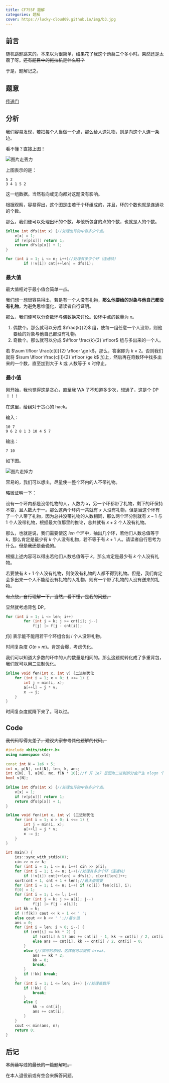 ```yaml
---
title: CF755F 题解
categories: 题解
cover: https://lucky-cloud09.github.io/img/b3.jpg
---
```



## 前言

随机跳题跳来的。本来以为很简单，结果花了我这个蒟蒻三个多小时。果然还是太蒻了呀。~~还有题目中的拖拉机是什么呀？~~

于是，题解记之。

## 题意

[传送门](https://www.luogu.com.cn/problem/CF755F)

## 分析

我们容易发现，若把每个人当做一个点，那么给人送礼物，则是向这个人连一条边。

看不懂？直接上图！

![图片走丢力](https://cdn.luogu.com.cn/upload/image_hosting/8s1av0ww.jpg)

上图表示的是：

```
5 2
3 4 1 5 2
```
这一组数据。当然有向或无向都对这题没有影响。

根据观察，容易得出，这个图是由若干个环组成的，并且，环的个数也就是连通块的个数。

那么，我们便可以处理出环的个数，与他所包含的点的个数，也就是人的个数。

```cpp
inline int dfs(int x) {//处理出环的中有多少个点。
    v[x] = 1;
    if (v[p[x]]) return 1;
    return dfs(p[x]) + 1;
}
```

```cpp
for (int i = 1; i <= n; i++)//处理有多少个环（连通块）
        if (!v[i]) cnt[++len] = dfs(i);
```

### 最大值

最大值相对于最小值会简单一点。

我们想一想很容易得出，若是有一个人没有礼物，**那么他要给的对象与他自己都没有礼物**。为避免思维僵化，请读者自行证明。

那么，我们便可以分奇数环与偶数换来讨论。设环中点的数量为 $x$。

1. 偶数个。那么就可以分成 $\frac{k}{2}$ 组，使每一组任意一个人没带，则他要给的对象与他自己都没有礼物。
1. 奇数个。那么就可以分成 $\lfloor \frac{k}{2} \rfloor$ 组与多出来的一个人。

若 $\sum \lfloor \frac{c[i]}{2} \rfloor \ge k$，那么，答案即为 $k \times 2$。否则我们就将 $\sum \lfloor \frac{c[i]}{2} \rfloor \ge k$ 加上，然后再在奇数环中找多出来的一个数，直至加到大于 $k$ 或 人数等于 $n$ 时停止。

### 最小值

刚开始，我也觉得这是贪心，直至我 WA 了不知道多少次，想通了，这是个 DP ！！！

在这里，给组对于贪心的 hack。

输入：
```
10 7
9 6 2 8 1 3 10 4 5 7
```
输出：
```
7 10
```
如下图。

![图片走掉力](https://cdn.luogu.com.cn/upload/image_hosting/ahvmr3tu.jpg)

容易的，我们可以想出，尽量使一整个环内的人不带礼物。

略微证明一下：

设有一个环内都是没带礼物的人，人数为 $x$，另一个环都带了礼物，剩下的环保持不变，且人数大于一。那么这两个环内一共就有 $x$ 人没有礼物，但是当这个环有了一个人带了礼物，因为总共没带礼物的人数相同，那么两个环分别就有 $x - 1$ 与 $1$ 个人没带礼物，根据最大值那里的推论，总共就有 $x + 2$ 个人没有礼物。

那么，也就是说，我们需要使这 $len$ 个环中，抽出几个环，若他们人数总值等于 $k$，那么肯定是最少有 $k$ 个人没有礼物，若不等于有 $k + 1$ 人。请读者自行思考为什么。~~但是我还是会说的~~。

根据上述内容可以得出若他们人数总值等于 $k$，那么肯定是最少有 $k$ 个人没有礼物。

若要使有 $k + 1$ 个人没有礼物，则使没有礼物的人都不得到礼物。但是，我们肯定会多出来一个人不能给没有礼物的人礼物，则有一个带了礼物的人没有送来的礼物。

~~有点绕，自行理解一下，当然，看不懂，是我的问题。~~

显然就考虑背包 DP。

```cpp
for (int i = 1; i <= len; i++)
        for (int j = k; j >= cnt[i]; j--)
            f[j] |= f[j - cnt[i]];
```
$f[i]$ 表示能不能用若干个环组合出 $i$ 个人没带礼物。

时间复杂度 $O(n \times m)$。肯定会爆，考虑优化。

我们可以知道大多数的环中的人的数量是相同的。那么这题就转化成了多重背包，我们就可以用二进制优化。

```cpp
inline void fen(int x, int v) {二进制优化
    for (int i = 1; x > 0; i <<= 1) {
        int j = min(i, x);
        a[++l] = j * v;
        x -= j;
    }
}
```

时间复杂度就降下来了。可以过。

## Code
~~我代码写得太差了，建议大家参考其他题解的代码。~~
```cpp
#include <bits/stdc++.h>
using namespace std;
 
const int N = 1e6 + 5;
int n, p[N], cnt[N], len, k, ans;
int c[N], l, a[N], mx, f[N * 10];//f 开 1e7 是因为二进制拆分会产生 nlogn 个数。但到不了极限。
bool v[N];
 
inline int dfs(int x) {//处理出环的中有多少个点。
    v[x] = 1;
    if (v[p[x]]) return 1;
    return dfs(p[x]) + 1;
}

inline void fen(int x, int v) {二进制优化
    for (int i = 1; x > 0; i <<= 1) {
        int j = min(i, x);
        a[++l] = j * v;
        x -= j;
    }
}
 
int main() {
    ios::sync_with_stdio(0);
    cin >> n >> k;
    for (int i = 1; i <= n; i++) cin >> p[i];
    for (int i = 1; i <= n; i++)//处理有多少个环（连通块）
        if (!v[i]) cnt[++len] = dfs(i), c[cnt[len]]++;
    sort(cnt + 1, cnt + 1 + len);//最大值需要
    for (int i = 1; i <= n; i++) if (c[i]) fen(c[i], i);
    f[0] = 1;
    for (int i = 1; i <= l; i++)
        for (int j = k; j >= a[i]; j--)
            f[j] |= f[j - a[i]];
    int kk = k;
    if (!f[k]) cout << k + 1 << ' ';
    else cout << k << ' ';//最小值
    ans = 0;
    for (int i = len; i > 0; i--) {
        if (cnt[i] <= kk * 2) {
            if (cnt[i] & 1) ans += cnt[i] - 1, kk -= cnt[i] / 2, cnt[i] = 1;
            else ans += cnt[i], kk -= cnt[i] / 2, cnt[i] = 0;
        }
        else {//排序的原因，这样就可以提前 break。
            ans += kk * 2;
            kk = 0;
            break;
        }
        if (!kk) break;
    }
    for (int i = 1; i <= len; i++) {//处理奇数环
        if (!kk) {
            break;
        }
        else {
            kk -= cnt[i];
            ans += cnt[i];
        }
    }
    cout << min(ans, n);
    return 0;
}
```
## 后记
~~本蒟蒻写过的最长的一篇题解吧。~~

在本人退役前或有空会来解答问题。